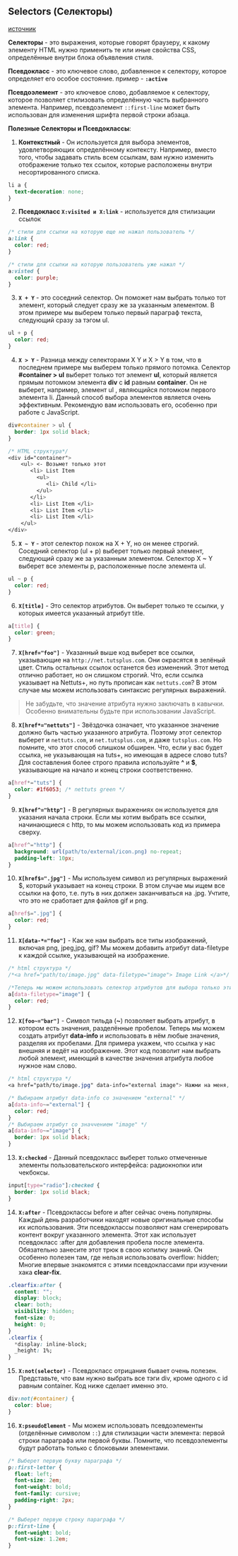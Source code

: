 ## Selectors (Селекторы)

[источник](https://code.tutsplus.com/ru/tutorials/the-30-css-selectors-you-must-memorize--net-16048)

**Селекторы** - это выражения, которые говорят браузеру, к какому элементу HTML нужно применить те или иные свойства CSS, определённые внутри блока объявления стиля.

**Псевдокласс** - это ключевое слово, добавленное к селектору, которое определяет его особое состояние. пример - **`:active`**

**Псевдоэлемент** - это ключевое слово, добавляемое к селектору, которое позволяет стилизовать определённую часть выбранного элемента. Например, псевдоэлемент `::first-line` может быть использован для изменения шрифта первой строки абзаца.

**Полезные Селекторы и Псевдоклассы**:

1. **Контекстный** - Он используется для выбора элементов, удовлетворяющих определённому контексту. Например, вместо того, чтобы задавать стиль всем ссылкам, вам нужно изменить отображение только тех ссылок, которые расположены внутри несортированного списка.

```css
li a {
  text-decoration: none;
}
```

2. **Псевдокласс `X:visited и X:link`** - используется для стилизации ссылок

```css
/* стили для ссылки на которую еще не нажал пользователь */
a:link {
  color: red;
}

/* стили для ссылки на которую пользователь уже нажал */
a:visted {
  color: purple;
}
```

3. **`X + Y`** - это соседний селектор. Он поможет нам выбрать только тот элемент, который следует сразу же за указанным элементом. В этом примере мы выберем только первый параграф текста, следующий сразу за тэгом ul.

```css
ul + p {
  color: red;
}
```

4. **`X > Y`** - Разница между селекторами X Y и X > Y в том, что в последнем примере мы выберем только прямого потомка.
   Селектор **#container > ul** выберет только тот элемент **ul**, который является прямым потомком элемента **div** с **id** равным **container**. Он не выберет, например, элемент ul , являющийся потомком первого элемента li.
   Данный способ выбора элементов является очень эффективным. Рекомендую вам использовать его, особенно при работе с JavaScript.

```css
div#container > ul {
  border: 1px solid black;
}

/* HTML структура*/
<div id="container">
    <ul> <- Возьмет только этот
       <li> List Item
         <ul>
            <li> Child </li>
         </ul>
       </li>
       <li> List Item </li>
       <li> List Item </li>
       <li> List Item </li>
    </ul>
</div>
```

5. **`X ~ Y`** - этот селектор похож на X + Y, но он менее строгий. Соседний селектор (ul + p) выберет только первый элемент, следующий сразу же за указанным элементом. Селектор X ~ Y выберет все элементы p, расположенные после элемента ul.

```css
ul ~ p {
  color: red;
}
```

6. **`X[title]`** - Это селектор атрибутов. Он выберет только те ссылки, у которых имеется указанный атрибут title.

```css
a[title] {
  color: green;
}
```

7. **`X[href="foo"]`** - Указанный выше код выберет все ссылки, указывающие на `http://net.tutsplus.com`. Они окрасятся в зелёный цвет. Стиль остальных ссылок останется без изменений.
   Этот метод отлично работает, но он слишком строгий. Что, если ссылка указывает на Nettuts+, но путь прописан как `nettuts.com`? В этом случае мы можем использовать синтаксис регулярных выражений.

> Не забудьте, что значение атрибута нужно заключать в кавычки. Особенно внимательны будьте при использовании JavaScript.

8. **`X[href*="nettuts"]`** - Звёздочка означает, что указанное значение должно быть частью указанного атрибута. Поэтому этот селектор выберет и `nettuts.com`, и `net.tutsplus.com`, и даже `tutsplus.com`.
   Но помните, что этот способ слишком обширен. Что, если у вас будет ссылка, не указывающая на tuts+, но имеющая в адресе слово tuts? Для составления более строго правила используйте **^** и **$**, указывающие на начало и конец строки соответственно.

```css
a[href*="tuts"] {
  color: #1f6053; /* nettuts green */
}
```

9. **`X[href^="http"]`** - В регулярных выражениях он используется для указания начала строки. Если мы хотим выбрать все ссылки, начинающиеся с http, то мы можем использовать код из примера сверху.

```css
a[href^="http"] {
  background: url(path/to/external/icon.png) no-repeat;
  padding-left: 10px;
}
```

10. **`X[href$=".jpg"]`** - Мы используем символ из регулярных выражений $, который указывает на конец строки. В этом случае мы ищем все ссылки на фото, т.е. путь в них должен заканчиваться на .jpg. Учтите, что это не сработает для файлов gif и png.

```css
a[href$=".jpg"] {
  color: red;
}
```

11. **`X[data-*="foo"]`** - Как же нам выбрать все типы изображений, включая png, jpeg,jpg, gif? Мы можем добавить атрибут data-filetype к каждой ссылке, указывающей на изображение.

```css
/* html структура */
/*<a href="path/to/image.jpg" data-filetype="image"> Image Link </a>*/

/*Теперь мы можем использовать селектор атрибутов для выбора только этих ссылок.*/
a[data-filetype="image"] {
  color: red;
}
```

12. **`X[foo~="bar"]`** - Символ тильда (**~**) позволяет выбрать атрибут, в котором есть значения, разделённые пробелом.
    Теперь мы можем создать атрибут **data-info** и использовать в нём любые значения, разделяя их пробелами. Для примера укажем, что ссылка у нас внешняя и ведёт на изображение.
    Этот код позволит нам выбрать любой элемент, имеющий в качестве значения атрибута любое нужное нам слово.

```css
/* html структура */
<a href="path/to/image.jpg" data-info="external image"> Нажми на меня, дурашка </a>

/* Выбираем атрибут data-info со значением "external" */
a[data-info~="external"] {
  color: red;
}
/* Выбираем атрибут со значчением "image" */
a[data-info~="image"] {
  border: 1px solid black;
}
```

13. **`X:checked`** - Данный псевдокласс выберет только отмеченные элементы пользовательского интерфейса: радиокнопки или чекбоксы.

```css
input[type="radio"]:checked {
  border: 1px solid black;
}
```

14. **`X:after`** - Псевдоклассы before и after сейчас очень популярны. Каждый день разработчики находят новые оригинальные способы их использования. Эти псевдоклассы позволяют нам сгенерировать контент вокруг указанного элемента.
    Этот хак использует псевдокласс :after для добавления пробела после элемента. Обязательно занесите этот трюк в свою копилку знаний. Он особенно полезен там, где нельзя использовать overflow: hidden;
    Многие впервые знакомятся с этими псевдоклассами при изучении хака **clear-fix**.

```css
.clearfix:after {
  content: "";
  display: block;
  clear: both;
  visibility: hidden;
  font-size: 0;
  height: 0;
}
.clearfix {
  *display: inline-block;
  _height: 1%;
}
```

15. **`X:not(selector)`** - Псевдокласс отрицания бывает очень полезен. Представьте, что вам нужно выбрать все тэги div, кроме одного с id равным container. Код ниже сделает именно это.

```css
div:not(#container) {
  color: blue;
}
```

16. **`X:pseudoElement`** - Мы можем использовать псевдоэлементы (отделённые символом `::`) для стилизации части элемента: первой строки параграфа или первой буквы. Помните, что псевдоэлементы будут работать только с блоковыми элементами.

```css
/* Выберет первую букву параграфа */
p::first-letter {
  float: left;
  font-size: 2em;
  font-weight: bold;
  font-family: cursive;
  padding-right: 2px;
}

/* Выберет первую строку параграфа */
p::first-line {
  font-weight: bold;
  font-size: 1.2em;
}
```
